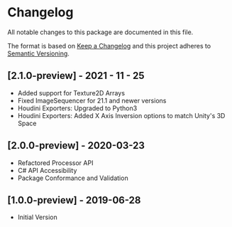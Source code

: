 # Changelog
All notable changes to this package are documented in this file.

The format is based on [Keep a Changelog](http://keepachangelog.com/en/1.0.0/)
and this project adheres to [Semantic Versioning](http://semver.org/spec/v2.0.0.html).

## [2.1.0-preview] - 2021 - 11 - 25

* Added support for Texture2D Arrays
* Fixed ImageSequencer for 21.1 and newer versions
* Houdini Exporters: Upgraded to Python3
* Houdini Exporters: Added X Axis Inversion options to match Unity's 3D Space 

## [2.0.0-preview] - 2020-03-23

* Refactored Processor API
* C# API Accessibility
* Package Conformance and Validation

## [1.0.0-preview] - 2019-06-28

* Initial Version
